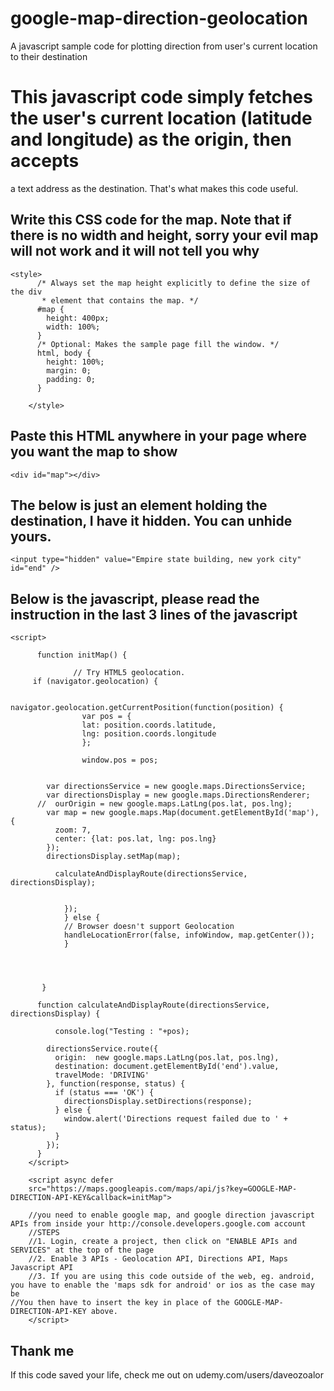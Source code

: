 # google-map-direction-geolocation
A javascript sample code for plotting direction from user's current location to their destination



# This javascript code simply fetches the user's current location (latitude and longitude) as the origin, then accepts
a text address as the destination. That's what makes this code useful. 

## Write this CSS code for the map. Note that if there is no width and height, sorry your evil map will not work and it will not tell you why 
````
<style>
      /* Always set the map height explicitly to define the size of the div
       * element that contains the map. */
      #map {
        height: 400px;
        width: 100%;
      }
      /* Optional: Makes the sample page fill the window. */
      html, body {
        height: 100%;
        margin: 0;
        padding: 0;
      }
 
    </style> 
````

## Paste this HTML anywhere in your page where you want the map to show 
   `
    <div id="map"></div>
    `
    
    
## The below is just an element holding the destination, I have it hidden. You can unhide yours. 
   
    <input type="hidden" value="Empire state building, new york city" id="end" />
  

## Below is the javascript, please read the instruction in the last 3 lines of the javascript 

````
<script>

      function initMap() {

              // Try HTML5 geolocation.
     if (navigator.geolocation) {
            
            navigator.geolocation.getCurrentPosition(function(position) {
                var pos = {
                lat: position.coords.latitude,
                lng: position.coords.longitude
                };

                window.pos = pos; 


        var directionsService = new google.maps.DirectionsService;
        var directionsDisplay = new google.maps.DirectionsRenderer;
      //  ourOrigin = new google.maps.LatLng(pos.lat, pos.lng);
        var map = new google.maps.Map(document.getElementById('map'), {
          zoom: 7,
          center: {lat: pos.lat, lng: pos.lng}
        });
        directionsDisplay.setMap(map);

          calculateAndDisplayRoute(directionsService, directionsDisplay);


            });
            } else {
            // Browser doesn't support Geolocation
            handleLocationError(false, infoWindow, map.getCenter());
            }



        
       }

      function calculateAndDisplayRoute(directionsService, directionsDisplay) {

          console.log("Testing : "+pos);

        directionsService.route({
          origin:  new google.maps.LatLng(pos.lat, pos.lng),
          destination: document.getElementById('end').value,
          travelMode: 'DRIVING'
        }, function(response, status) {
          if (status === 'OK') {
            directionsDisplay.setDirections(response);
          } else {
            window.alert('Directions request failed due to ' + status);
          }
        });
      }
    </script>
    
    <script async defer
    src="https://maps.googleapis.com/maps/api/js?key=GOOGLE-MAP-DIRECTION-API-KEY&callback=initMap">
    
    //you need to enable google map, and google direction javascript APIs from inside your http://console.developers.google.com account
    //STEPS
    //1. Login, create a project, then click on "ENABLE APIs and SERVICES" at the top of the page
    //2. Enable 3 APIs - Geolocation API, Directions API, Maps Javascript API
    //3. If you are using this code outside of the web, eg. android, you have to enable the 'maps sdk for android' or ios as the case may be
//You then have to insert the key in place of the GOOGLE-MAP-DIRECTION-API-KEY above.
    </script>
````


## Thank me
If this code saved your life, check me out on udemy.com/users/daveozoalor
